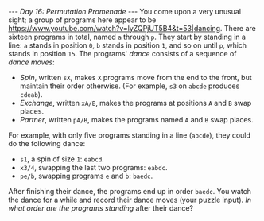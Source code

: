*--- Day 16: Permutation Promenade ---*
You come upon a very unusual sight; a group of programs here appear to be <https://www.youtube.com/watch?v=lyZQPjUT5B4&t=53|dancing>.
There are sixteen programs in total, named `a` through `p`. They start by standing in a line: `a` stands in position `0`, `b` stands in position `1`, and so on until `p`, which stands in position `15`.
The programs' *dance* consists of a sequence of *dance moves*:

- *Spin*, written `sX`, makes `X` programs move from the end to the front, but maintain their order otherwise. (For example, `s3` on `abcde` produces `cdeab`).
- *Exchange*, written `xA/B`, makes the programs at positions `A` and `B` swap places.
- *Partner*, written `pA/B`, makes the programs named `A` and `B` swap places.

For example, with only five programs standing in a line (`abcde`), they could do the following dance:

- `s1`, a spin of size `1`: `eabcd`.
- `x3/4`, swapping the last two programs: `eabdc`.
- `pe/b`, swapping programs `e` and `b`: `baedc`.

After finishing their dance, the programs end up in order `baedc`.
You watch the dance for a while and record their dance moves (your puzzle input). *In what order are the programs standing* after their dance?

